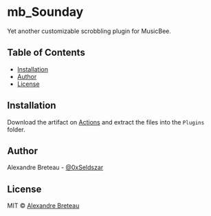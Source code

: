 # mb_Sounday

Yet another customizable scrobbling plugin for MusicBee.

## Table of Contents

- [Installation](#installation)
- [Author](#author)
- [License](#license)

## Installation

Download the artifact on [Actions](https://github.com/Seldszar/mb_Sounday/actions) and extract the files into the `Plugins` folder.

## Author

Alexandre Breteau - [@0xSeldszar](https://twitter.com/0xSeldszar)

## License

MIT © [Alexandre Breteau](https://seldszar.fr)
